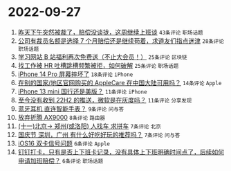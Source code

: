 # 2022-09-27

1. [昨天下午突然被裁了，赔偿没谈拢，这周继续上班谈](https://www.v2ex.com/t/883173) `43条评论` `职场话题`
1. [公司有裁员名额是选择 7 个月赔偿还是继续苟着，求道友们指点迷津](https://www.v2ex.com/t/883176) `28条评论` `职场话题`
1. [学习网站 B 站福利再次免费送（不止大会员！）](https://www.v2ex.com/t/883191) `25条评论` `区块链`
1. [找工作被 HR 吐槽跳槽频繁被拒，如何破解](https://www.v2ex.com/t/883180) `25条评论` `职场话题`
1. [iPhone 14 Pro 屏幕摔坏了](https://www.v2ex.com/t/883186) `18条评论` `iPhone`
1. [在别的国家/地区官网购买的 AppleCare 在中国大陆可用吗？](https://www.v2ex.com/t/883177) `14条评论` `Apple`
1. [iPhone 13 mini 国行还是美版？](https://www.v2ex.com/t/883192) `11条评论` `iPhone`
1. [至今没有收到 22H2 的推送，微软是在灰度吗？](https://www.v2ex.com/t/883174) `11条评论` `分享发现`
1. [蓝牙耳机 直连智能手表？](https://www.v2ex.com/t/883195) `9条评论` `问与答`
1. [放弃折腾 AX9000](https://www.v2ex.com/t/883194) `8条评论` `路由器`
1. [(十一)北京→ 郑州(或洛阳) 人找车 求拼车](https://www.v2ex.com/t/883204) `7条评论` `北京`
1. [国庆节 深圳，广州 有什么好吃好玩的推荐吗？](https://www.v2ex.com/t/883196) `7条评论` `问与答`
1. [iOS16 双卡信号问题](https://www.v2ex.com/t/883188) `6条评论` `Apple`
1. [钉钉打卡，只有是否上下班卡记录，没有具体上下班明确时间点了，后续如何申请加班赔偿？](https://www.v2ex.com/t/883187) `6条评论` `职场话题`
